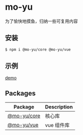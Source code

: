 # mo-yu

为了愉快地摸鱼，归纳一些可复用内容

## 安装

```bash
$ npm i @mo-yu/core @mo-yu/vue
```

## 示例

<a href="http://121.40.254.67:8000" target="_blank">demo</a>

## Packages

| Package                                          | Description |
| ------------------------------------------------ | ----------- |
| [@mo-yu/core](./packages/core/markdown/index.md) | 核心库      |
| [@mo-yu/vue](./packages/vue/markdown/index.md)   | vue 组件库  |
